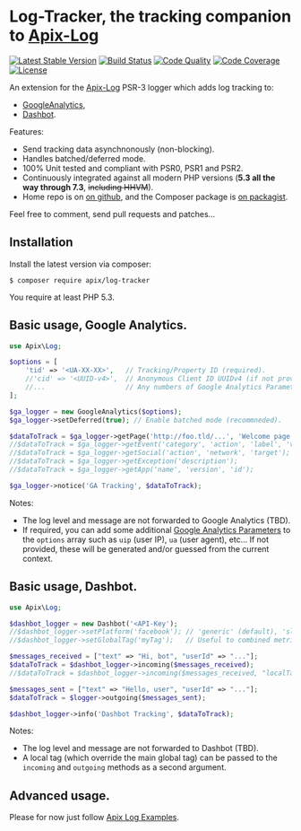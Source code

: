 # Log-Tracker, the tracking companion to [Apix-Log](//github.com/apix/log)

[![Latest Stable Version](https://poser.pugx.org/apix/log-tracker/v/stable.svg)](https://packagist.org/packages/apix/log-tracker)  [![Build Status](https://travis-ci.org/apix/log-tracker.png?branch=master)](https://travis-ci.org/apix/log-tracker)  [![Code Quality](https://scrutinizer-ci.com/g/apix/log-tracker/badges/quality-score.png?b=master)](https://scrutinizer-ci.com/g/apix/log-tracker/?branch=master)  [![Code Coverage](https://scrutinizer-ci.com/g/apix/log-tracker/badges/coverage.png?b=master)](https://scrutinizer-ci.com/g/apix/log-tracker/?branch=master)  [![License](https://poser.pugx.org/apix/log-tracker/license.svg)](https://packagist.org/packages/apix/log-tracker)

An extension for the [Apix-Log](//github.com/apix/log) PSR-3 logger which adds log tracking to:
 * [GoogleAnalytics](src/GoogleAnalytics.php),
 * [Dashbot](src/Dashbot.php).

Features:
 * Send tracking data asynchnonously (non-blocking).
 * Handles batched/deferred mode.
 * 100% Unit tested and compliant with PSR0, PSR1 and PSR2.
 * Continuously integrated against all modern PHP versions (**5.3 all the way through 7.3**, ~~including HHVM~~).
 * Home repo is on [on github](//github.com/apix/log-tracker), and the Composer package is [on packagist](//packagist.org/packages/apix/log-tracker).

Feel free to comment, send pull requests and patches...

## Installation

Install the latest version via composer:

    $ composer require apix/log-tracker

You require at least PHP 5.3.

## Basic usage, Google Analytics.

```php
use Apix\Log;

$options = [
    'tid' => '<UA-XX-XX>',   // Tracking/Property ID (required). 
    //'cid' => '<UUID-v4>',  // Anonymous Client ID UUIDv4 (if not provided, auto-generated one).
    //...                    // Any numbers of Google Analytics Parameters (see notes). 
];

$ga_logger = new GoogleAnalytics($options);
$ga_logger->setDeferred(true); // Enable batched mode (recommneded).

$dataToTrack = $ga_logger->getPage('http://foo.tld/...', 'Welcome page');
//$dataToTrack = $ga_logger->getEvent('category', 'action', 'label', 'value');
//$dataToTrack = $ga_logger->getSocial('action', 'network', 'target');
//$dataToTrack = $ga_logger->getException('description');
//$dataToTrack = $ga_logger->getApp('name', 'version', 'id');

$ga_logger->notice('GA Tracking', $dataToTrack);
```

Notes:
 * The log level and message are not forwarded to Google Analytics (TBD).
 * If required, you can add some additional [Google Analytics Parameters](https://developers.google.com/analytics/devguides/collection/protocol/v1/parameters) to the `options` array such as `uip` (user IP), `ua` (user agent), etc... If not provided, these will be generated and/or guessed from the current context.

## Basic usage, Dashbot.

```php
use Apix\Log;

$dashbot_logger = new Dashbot('<API-Key');
//$dashbot_logger->setPlatform('facebook'); // 'generic' (default), 'slack', 'kik'.
//$dashbot_logger->setGlobalTag('myTag');   // Useful to combined metrics.

$messages_received = ["text" => "Hi, bot", "userId" => "..."];
$dataToTrack = $dashbot_logger->incoming($messages_received);
//$dataToTrack = $dashbot_logger->incoming($messages_received, "localTag"); // Override the global tag

$messages_sent = ["text" => "Hello, user", "userId" => "..."];
$dataToTrack = $logger->outgoing($messages_sent);

$dashbot_logger->info('Dashbot Tracking', $dataToTrack);
```

Notes:
 * The log level and message are not forwarded to Dashbot (TBD).
 * A local tag (which override the main global tag) can be passed to the `incoming` and `outgoing` methods as a second argument.

## Advanced usage.

Please for now just follow [Apix Log Examples](//github.com/apix/log).
